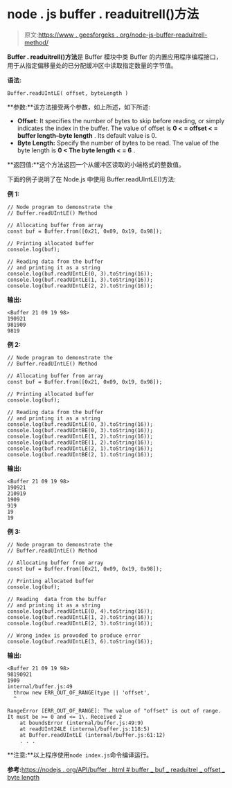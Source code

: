 # node . js buffer . readuitrell()方法

> 原文:[https://www . geesforgeks . org/node-js-buffer-readuitrell-method/](https://www.geeksforgeeks.org/node-js-buffer-readuintle-method/)

**Buffer . readuitrell()方法**是 Buffer 模块中类 Buffer 的内置应用程序编程接口，用于从指定偏移量处的已分配缓冲区中读取指定数量的字节值。

**语法:**

```
Buffer.readUIntLE( offset, byteLength )
```

**参数:**该方法接受两个参数，如上所述，如下所述:

*   **Offset:** It specifies the number of bytes to skip before reading, or simply indicates the index in the buffer. The value of offset is **0 < = offset < = buffer length–byte length** . Its default value is 0.
*   **Byte Length:** Specify the number of bytes to be read. The value of the byte length is **0 < The byte length < = 6** .

**返回值:**这个方法返回一个从缓冲区读取的小端格式的整数值。

下面的例子说明了在 Node.js 中使用 Buffer.readUIntLE()方法:

**例 1:**

```
// Node program to demonstrate the  
// Buffer.readUIntLE() Method

// Allocating buffer from array
const buf = Buffer.from([0x21, 0x09, 0x19, 0x98]);

// Printing allocated buffer
console.log(buf);

// Reading data from the buffer
// and printing it as a string
console.log(buf.readUIntLE(0, 3).toString(16));
console.log(buf.readUIntLE(1, 3).toString(16));
console.log(buf.readUIntLE(2, 2).toString(16));
```

**输出:**

```
<Buffer 21 09 19 98>
190921
981909
9819

```

**例 2:**

```
// Node program to demonstrate the  
// Buffer.readUIntLE() Method

// Allocating buffer from array
const buf = Buffer.from([0x21, 0x09, 0x19, 0x98]);

// Printing allocated buffer
console.log(buf);

// Reading data from the buffer
// and printing it as a string
console.log(buf.readUIntLE(0, 3).toString(16));
console.log(buf.readUIntBE(0, 3).toString(16));
console.log(buf.readUIntLE(1, 2).toString(16));
console.log(buf.readUIntBE(1, 2).toString(16));
console.log(buf.readUIntLE(2, 1).toString(16));
console.log(buf.readUIntBE(2, 1).toString(16));
```

**输出:**

```
<Buffer 21 09 19 98>
190921
210919
1909
919
19
19

```

**例 3:**

```
// Node program to demonstrate the  
// Buffer.readUIntLE() Method

// Allocating buffer from array
const buf = Buffer.from([0x21, 0x09, 0x19, 0x98]);

// Printing allocated buffer
console.log(buf);

// Reading  data from the buffer
// and printing it as a string
console.log(buf.readUIntLE(0, 4).toString(16));
console.log(buf.readUIntLE(1, 2).toString(16));
console.log(buf.readUIntLE(2, 3).toString(16));

// Wrong index is provoded to produce error
console.log(buf.readUIntLE(3, 6).toString(16));
```

**输出:**

```
<Buffer 21 09 19 98>
98190921
1909
internal/buffer.js:49
  throw new ERR_OUT_OF_RANGE(type || 'offset',
  ^

RangeError [ERR_OUT_OF_RANGE]: The value of "offset" is out of range. 
It must be >= 0 and <= 1\. Received 2
    at boundsError (internal/buffer.js:49:9)
    at readUInt24LE (internal/buffer.js:118:5)
    at Buffer.readUIntLE (internal/buffer.js:61:12)
    . . .

```

**注意:**以上程序使用`node index.js`命令编译运行。

**参考:**[https://nodejs . org/API/buffer . html # buffer _ buf _ readuitrel _ offset _ byte length](https://nodejs.org/api/buffer.html#buffer_buf_readuintle_offset_bytelength)